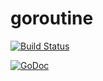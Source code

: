 # goroutine

[![Build Status](https://travis-ci.org/XiaochenCui/goroutine.svg?branch=master)](https://travis-ci.org/XiaochenCui/goroutine)

[![GoDoc](https://img.shields.io/badge/Godoc-reference-blue.svg)](https://godoc.org/github.com/XiaochenCui/goroutine)
